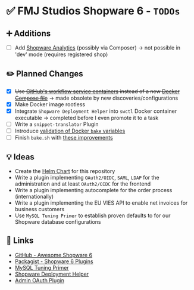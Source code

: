 # ✅ FMJ Studios Shopware 6 - `TODOs`

## ➕ Additions

- [ ] Add [Shopware Analytics](https://store.shopware.com/en/swag541977532977f/shopware-analytics.html) (possibly via
  Composer) -> not possible in 'dev' mode (requires registered shop)

## ✏️ Planned Changes

- [x] ~~Use [GitHub's workflow service containers][github_service_containers] instead of a new
  [Docker Compose file][ci_compose]~~ -> made obsolete by new discoveries/configurations
- [x] Make Docker image rootless
- [x] Integrate `Shopware Deployment Helper` into `swctl` Docker container executable -> completed before I even promote
  it to a task
- [ ] Write a `snippet-translator` Plugin
- [ ] Introduce [validation of Docker
  `bake` variables](https://docs.docker.com/build/bake/variables/#validating-variables)
- [ ] Finish `bake.sh`
  with [these improvements](https://stackoverflow.com/questions/19331497/set-environment-variables-from-file-of-key-value-pairs)

## 💡 Ideas

- Create the [Helm Chart](https://github.com/fmjstudios/helm) for this repository
- Write a plugin implementing `OAuth2/OIDC`, `SAML`, `LDAP` for the administration and at least `OAuth2/OIDC` for the
  frontend
- Write a plugin implementing autocomplete for the order process (internationally)
- Write a plugin implementing the EU VIES API to enable net invoices for business customers
- Use `MySQL Tuning Primer` to establish proven defaults to for our Shopware database configurations

## 🔗 Links

- [GitHub - Awesome Shopware 6](https://github.com/elgentos/awesome-shopware6 "GitHub Awesome Shopware 6")
- [Packagist - Shopware 6 Plugins](https://packagist.org/?query=shopware&type=shopware-platform-plugin "Packagist Shopware Plugins")
- [MySQL Tuning Primer](https://github.com/BMDan/tuning-primer.sh "MySQL Primer")
- [Shopware Deployment Helper](https://developer.shopware.com/docs/guides/hosting/installation-updates/deployments/deployment-helper.html)
- [Admin OAuth Plugin](https://github.com/HEPTACOM/HeptacomShopwarePlatformAdminOpenAuth)

<!-- INTERNAL REFERENCES -->

<!-- File references -->

[ci_compose]: ../ci/compose.yaml

<!-- General links -->

[github_service_containers]: https://docs.github.com/en/actions/use-cases-and-examples/using-containerized-services/creating-postgresql-service-containers
